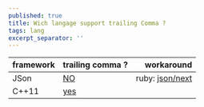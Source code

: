 ```yaml
---
published: true
title: Wich langage support trailing Comma ?
tags: lang
excerpt_separator: ''
---
```

| framework | trailing comma ? | workaround |
| --- | --- | ---: |
| JSon | [NO](https://stackoverflow.com/questions/201782/can-you-use-a-trailing-comma-in-a-json-object) | ruby: [json/next](https://stackoverflow.com/questions/58291445/is-there-any-way-to-parse-json-with-trailing-commas-in-ruby) |
| C++11 | [yes](https://stackoverflow.com/questions/6372650/trailing-commas-and-c) | |


